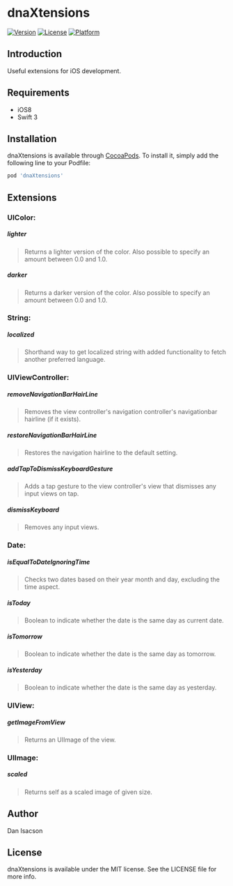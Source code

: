 # dnaXtensions

[![Version](https://img.shields.io/cocoapods/v/dnaXtensions.svg?style=flat)](http://cocoapods.org/pods/dnaXtensions)
[![License](https://img.shields.io/cocoapods/l/dnaXtensions.svg?style=flat)](http://cocoapods.org/pods/dnaXtensions)
[![Platform](https://img.shields.io/cocoapods/p/dnaXtensions.svg?style=flat)](http://cocoapods.org/pods/dnaXtensions)

## Introduction

Useful extensions for iOS development.

## Requirements

* iOS8
* Swift 3

## Installation

dnaXtensions is available through [CocoaPods](http://cocoapods.org). To install
it, simply add the following line to your Podfile:

```ruby
pod 'dnaXtensions'
```

## Extensions

### UIColor:

##### lighter
> Returns a lighter version of the color. Also possible to specify an amount between 0.0 and 1.0.

##### darker
> Returns a darker version of the color. Also possible to specify an amount between 0.0 and 1.0.

### String:

##### localized
> Shorthand way to get localized string with added functionality to fetch another preferred language.

### UIViewController:

##### removeNavigationBarHairLine
> Removes the view controller's navigation controller's navigationbar hairline (if it exists).

##### restoreNavigationBarHairLine
> Restores the navigation hairline to the default setting.

##### addTapToDismissKeyboardGesture
> Adds a tap gesture to the view controller's view that dismisses any input views on tap.

##### dismissKeyboard
> Removes any input views.

### Date:

##### isEqualToDateIgnoringTime
> Checks two dates based on their year month and day, excluding the time aspect.

##### isToday
> Boolean to indicate whether the date is the same day as current date.

##### isTomorrow
> Boolean to indicate whether the date is the same day as tomorrow.

##### isYesterday
> Boolean to indicate whether the date is the same day as yesterday.

### UIView:

##### getImageFromView
> Returns an UIImage of the view.

### UIImage:

##### scaled
> Returns self as a scaled image of given size.


## Author

Dan Isacson

## License

dnaXtensions is available under the MIT license. See the LICENSE file for more info.
